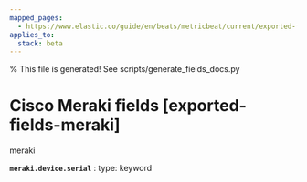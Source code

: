 ```yaml
---
mapped_pages:
  - https://www.elastic.co/guide/en/beats/metricbeat/current/exported-fields-meraki.html
applies_to:
  stack: beta
---
```


% This file is generated! See scripts/generate_fields_docs.py

# Cisco Meraki fields [exported-fields-meraki]

meraki

**`meraki.device.serial`**
:   type: keyword


